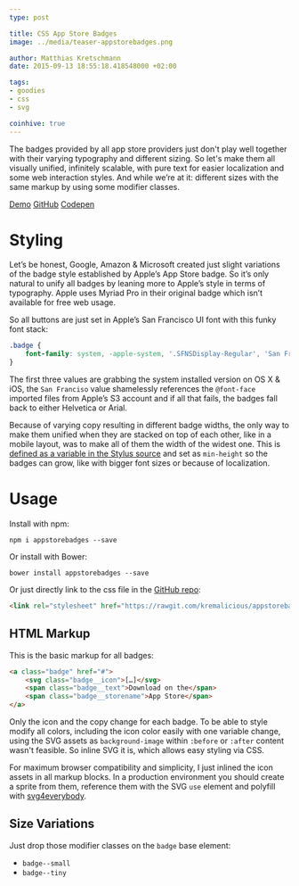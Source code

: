 ```yaml
---
type: post

title: CSS App Store Badges
image: ../media/teaser-appstorebadges.png

author: Matthias Kretschmann
date: 2015-09-13 18:55:18.418548000 +02:00

tags:
- goodies
- css
- svg

coinhive: true
---
```


The badges provided by all app store providers just don't play well together with their varying typography and different sizing. So let's make them all visually unified, infinitely scalable, with pure text for easier localization and some web interaction styles. And while we’re at it: different sizes with the same markup by using some modifier classes.

<p class="content-download">
    <a class="btn-primary icon-eye" href="https://lab.kremalicious.com/appstorebadges/">Demo</a>
    <a class="icon-github" href="https://github.com/kremalicious/appstorebadges/">GitHub</a>
    <a href="http://codepen.io/kremalicious/details/EVVraP/">Codepen</a>
</p>


# Styling

Let’s be honest, Google, Amazon & Microsoft created just slight variations of the badge style established by Apple’s App Store badge. So it’s only natural to unify all badges by leaning more to Apple’s style in terms of typography. Apple uses Myriad Pro in their original badge which isn’t available for free web usage.

So all buttons are just set in Apple’s San Francisco UI font with this funky font stack:

```css
.badge {
    font-family: system, -apple-system, '.SFNSDisplay-Regular', 'San Francisco', 'Helvetica Neue', 'Helvetica', 'Arial', sans-serif;
}
```

The first three values are grabbing the system installed version on OS X & iOS, the `San Franciso` value shamelessly references the `@font-face` imported files from Apple’s S3 account and if all that fails, the badges fall back to either Helvetica or Arial.

Because of varying copy resulting in different badge widths, the only way to make them unified when they are stacked on top of each other, like in a mobile layout, was to make all of them the width of the widest one. This is [defined as a variable in the Stylus source](https://github.com/kremalicious/appstorebadges/blob/master/src/styl/_variables.styl#L12) and set as `min-height` so the badges can grow, like with bigger font sizes or because of localization.

# Usage

Install with npm:

```shell
npm i appstorebadges --save
```

Or install with Bower:

```shell
bower install appstorebadges --save
```

Or just directly link to the css file in the [GitHub repo](https://github.com/kremalicious/appstorebadges):

```html
<link rel="stylesheet" href="https://rawgit.com/kremalicious/appstorebadges/master/dist/appstorebadges.min.css">
```

## HTML Markup

This is the basic markup for all badges:

```html
<a class="badge" href="#">
    <svg class="badge__icon">[…]</svg>
    <span class="badge__text">Download on the</span>
    <span class="badge__storename">App Store</span>
</a>
```

Only the icon and the copy change for each badge. To be able to style modify all colors, including the icon color easily with one variable change, using the SVG assets as `background-image` within `:before` or `:after` content wasn't feasible. So inline SVG it is, which allows easy styling via CSS.

For maximum browser compatibility and simplicity, I just inlined the icon assets in all markup blocks. In a production environment you should create a sprite from them, reference them with the SVG `use` element and polyfill with [svg4everybody](https://github.com/jonathantneal/svg4everybody).

## Size Variations

Just drop those modifier classes on the `badge` base element:

- `badge--small`
- `badge--tiny`
